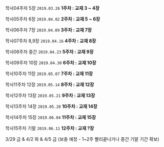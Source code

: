 학사04주차 5장   `2019.03.26` **1주차 : 교재 3 ~ 4장**

학사05주차 6장   `2019.04.02` **2주차 : 교재 5 ~ 6장**

학사06주차 7장   `2019.04.09` **3주차 : 교재 7장**

학사07주차 8,9장 `2019.04.16` **4주차 : 교재 8장**

학사08주차 중간  `2019.04.23` **5주차 : 교재 9장**

학사09주차 10장  `2019.04.30` **6주차 : 교재 10장**

학사10주차 11장  `2019.05.07` **7주차 : 교재 11장**

학사11주차 12장  `2019.05.14` **8주차 : 교재 12장**

학사12주차 13장  `2019.05.21` **9주차 : 교재 13장**

학사13주차 14장  `2019.05.28` **10주차 : 교재 14장**

학사14주차 15장  `2019.06.04` **11주차 : 교재 15장**

학사15주차 기말  `2019.06.11` **12주차 : 교재 ?장**

3/29 금 & 4/2 화 & 4/5 금 (보충 예정 - 1~2주 빨리끝나거나 중간 기말 기간 확보)
